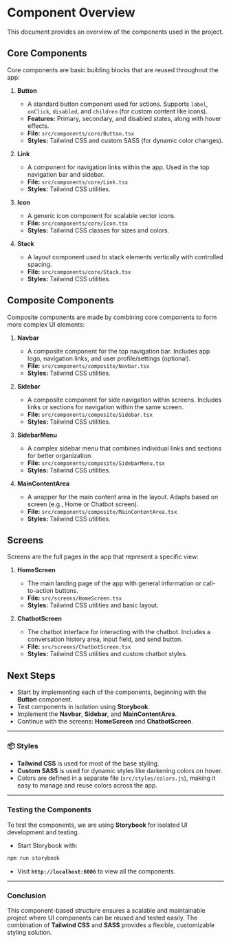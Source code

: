 # Component Overview

This document provides an overview of the components used in the project.

## **Core Components**

Core components are basic building blocks that are reused throughout the app:

1. **Button**
   - A standard button component used for actions. Supports `label`, `onClick`, `disabled`, and `children` (for custom content like icons).
   - **Features:** Primary, secondary, and disabled states, along with hover effects.
   - **File:** `src/components/core/Button.tsx`
   - **Styles:** Tailwind CSS and custom SASS (for dynamic color changes).

2. **Link**
   - A component for navigation links within the app. Used in the top navigation bar and sidebar.
   - **File:** `src/components/core/Link.tsx`
   - **Styles:** Tailwind CSS utilities.

3. **Icon**
   - A generic icon component for scalable vector icons.
   - **File:** `src/components/core/Icon.tsx`
   - **Styles:** Tailwind CSS classes for sizes and colors.

4. **Stack**
   - A layout component used to stack elements vertically with controlled spacing.
   - **File:** `src/components/core/Stack.tsx`
   - **Styles:** Tailwind CSS utilities.

## **Composite Components**

Composite components are made by combining core components to form more complex UI elements:

1. **Navbar**
   - A composite component for the top navigation bar. Includes app logo, navigation links, and user profile/settings (optional).
   - **File:** `src/components/composite/Navbar.tsx`
   - **Styles:** Tailwind CSS utilities.

2. **Sidebar**
   - A composite component for side navigation within screens. Includes links or sections for navigation within the same screen.
   - **File:** `src/components/composite/Sidebar.tsx`
   - **Styles:** Tailwind CSS utilities.

3. **SidebarMenu**
   - A complex sidebar menu that combines individual links and sections for better organization.
   - **File:** `src/components/composite/SidebarMenu.tsx`
   - **Styles:** Tailwind CSS utilities.

4. **MainContentArea**
   - A wrapper for the main content area in the layout. Adapts based on screen (e.g., Home or Chatbot screen).
   - **File:** `src/components/composite/MainContentArea.tsx`
   - **Styles:** Tailwind CSS utilities.

## **Screens**

Screens are the full pages in the app that represent a specific view:

1. **HomeScreen**
   - The main landing page of the app with general information or call-to-action buttons.
   - **File:** `src/screens/HomeScreen.tsx`
   - **Styles:** Tailwind CSS utilities and basic layout.

2. **ChatbotScreen**
   - The chatbot interface for interacting with the chatbot. Includes a conversation history area, input field, and send button.
   - **File:** `src/screens/ChatbotScreen.tsx`
   - **Styles:** Tailwind CSS utilities and custom chatbot styles.

## **Next Steps**
- Start by implementing each of the components, beginning with the **Button** component.
- Test components in isolation using **Storybook**.
- Implement the **Navbar**, **Sidebar**, and **MainContentArea**.
- Continue with the screens: **HomeScreen** and **ChatbotScreen**.

---

### 📦 **Styles**

- **Tailwind CSS** is used for most of the base styling.
- **Custom SASS** is used for dynamic styles like darkening colors on hover.
- Colors are defined in a separate file (`src/styles/colors.js`), making it easy to manage and reuse colors across the app.

---

### **Testing the Components**

To test the components, we are using **Storybook** for isolated UI development and testing.
- Start Storybook with:
```bash
npm run storybook
```
- Visit **`http://localhost:6006`** to view all the components.

---

### **Conclusion**
This component-based structure ensures a scalable and maintainable project where UI components can be reused and tested easily. The combination of **Tailwind CSS** and **SASS** provides a flexible, customizable styling solution.


